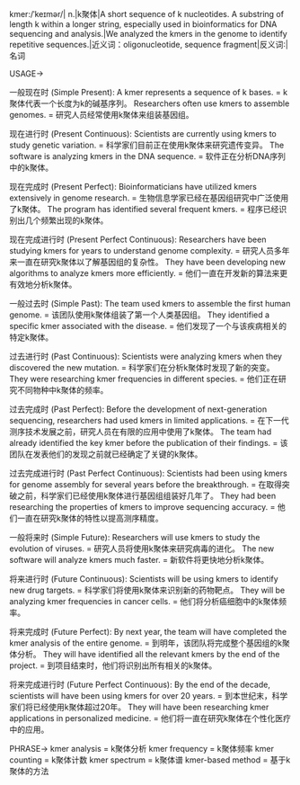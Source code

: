 kmer:/ˈkeɪmər/| n.|k聚体|A short sequence of k nucleotides.  A substring of length k within a longer string, especially used in bioinformatics for DNA sequencing and analysis.|We analyzed the kmers in the genome to identify repetitive sequences.|近义词：oligonucleotide, sequence fragment|反义词:|名词

USAGE->

一般现在时 (Simple Present):
A kmer represents a sequence of k bases. = k聚体代表一个长度为k的碱基序列。
Researchers often use kmers to assemble genomes. = 研究人员经常使用k聚体来组装基因组。

现在进行时 (Present Continuous):
Scientists are currently using kmers to study genetic variation. = 科学家们目前正在使用k聚体来研究遗传变异。
The software is analyzing kmers in the DNA sequence. = 软件正在分析DNA序列中的k聚体。

现在完成时 (Present Perfect):
Bioinformaticians have utilized kmers extensively in genome research. = 生物信息学家已经在基因组研究中广泛使用了k聚体。
The program has identified several frequent kmers. = 程序已经识别出几个频繁出现的k聚体。

现在完成进行时 (Present Perfect Continuous):
Researchers have been studying kmers for years to understand genome complexity. = 研究人员多年来一直在研究k聚体以了解基因组的复杂性。
They have been developing new algorithms to analyze kmers more efficiently. = 他们一直在开发新的算法来更有效地分析k聚体。


一般过去时 (Simple Past):
The team used kmers to assemble the first human genome. = 该团队使用k聚体组装了第一个人类基因组。
They identified a specific kmer associated with the disease. = 他们发现了一个与该疾病相关的特定k聚体。

过去进行时 (Past Continuous):
Scientists were analyzing kmers when they discovered the new mutation. = 科学家们在分析k聚体时发现了新的突变。
They were researching kmer frequencies in different species. = 他们正在研究不同物种中k聚体的频率。

过去完成时 (Past Perfect):
Before the development of next-generation sequencing, researchers had used kmers in limited applications. = 在下一代测序技术发展之前，研究人员在有限的应用中使用了k聚体。
The team had already identified the key kmer before the publication of their findings. = 该团队在发表他们的发现之前就已经确定了关键的k聚体。

过去完成进行时 (Past Perfect Continuous):
Scientists had been using kmers for genome assembly for several years before the breakthrough. = 在取得突破之前，科学家们已经使用k聚体进行基因组组装好几年了。
They had been researching the properties of kmers to improve sequencing accuracy. = 他们一直在研究k聚体的特性以提高测序精度。

一般将来时 (Simple Future):
Researchers will use kmers to study the evolution of viruses. = 研究人员将使用k聚体来研究病毒的进化。
The new software will analyze kmers much faster. = 新软件将更快地分析k聚体。

将来进行时 (Future Continuous):
Scientists will be using kmers to identify new drug targets. = 科学家们将使用k聚体来识别新的药物靶点。
They will be analyzing kmer frequencies in cancer cells. = 他们将分析癌细胞中的k聚体频率。

将来完成时 (Future Perfect):
By next year, the team will have completed the kmer analysis of the entire genome. = 到明年，该团队将完成整个基因组的k聚体分析。
They will have identified all the relevant kmers by the end of the project. = 到项目结束时，他们将识别出所有相关的k聚体。

将来完成进行时 (Future Perfect Continuous):
By the end of the decade, scientists will have been using kmers for over 20 years. = 到本世纪末，科学家们将已经使用k聚体超过20年。
They will have been researching kmer applications in personalized medicine. = 他们将一直在研究k聚体在个性化医疗中的应用。



PHRASE->
kmer analysis = k聚体分析
kmer frequency = k聚体频率
kmer counting = k聚体计数
kmer spectrum = k聚体谱
kmer-based method = 基于k聚体的方法
